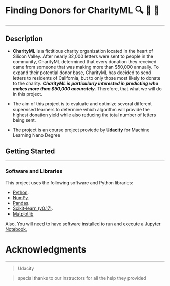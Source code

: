 
# Finding Donors for CharityML :mag: :money_with_wings: :sparkler:
-------------------------------------------------------------------------
## Description
* **CharityML** is a fictitious charity organization located in the heart of Silicon Valley. After nearly 32,000 letters were sent to people in the community, CharityML determined that every donation they received came from someone that was making more than $50,000 annually. To expand their potential donor base, CharityML has decided to send letters to residents of California, but to only those most likely to donate to the charity. _**CharityML is particularly interested in predicting who makes more than $50,000 accurately.**_ Therefore, that what we will do in this project. 

*  The aim of this project is to evaluate and optimize several different supervised learners to determine which algorithm will provide the highest donation yield while also reducing the total number of letters being sent.

* The project is an course project proviede by [**Udacity**](www.udacity.com) for Machine Learning Nano Degree 

## Getting Started
-----------------------------------------------------------------------
### Software and Libraries
This project uses the following software and Python libraries:
 - [Python](https://www.python.org/).
 - [NumPy](https://numpy.org/).
 - [Pandas](https://pandas.pydata.org/).
 - [Scikit-learn (v0.17)](https://scikit-learn.org/stable/).
 - [Matplotlib](https://matplotlib.org/)

Also, You will need to have software installed to run and execute a [Jupyter Notebook.](https://jupyter.org/)
# Acknowledgments
-----------------------------------------------------------------------------------------------
> Udacity 

> special thanks to our instructors for all the help they provided











   

